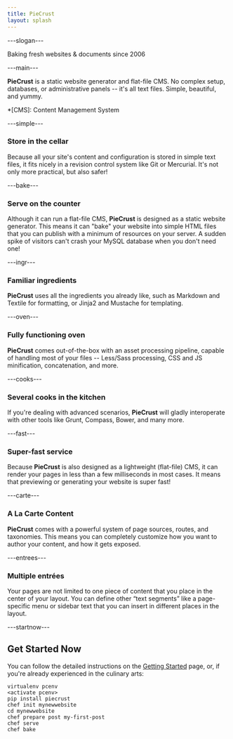 ```yaml
---
title: PieCrust
layout: splash
---
```


---slogan---

Baking fresh websites & documents since 2006


---main---

**PieCrust** is a static website generator and flat-file CMS. No complex setup,
databases, or administrative panels -- it's all text files. Simple, beautiful,
and yummy.

*[CMS]: Content Management System


---simple---

### Store in the cellar

Because all your site's content and configuration is stored in simple text
files, it fits nicely in a revision control system like Git or Mercurial. It's
not only more practical, but also safer!


---bake---

### Serve on the counter

Although it can run a flat-file CMS, **PieCrust** is designed as a static
website generator. This means it can "bake" your website into simple HTML files
that you can publish with a minimum of resources on your server. A sudden spike
of visitors can't crash your MySQL database when you don't need one!


---ingr---

### Familiar ingredients

**PieCrust** uses all the ingredients you already like, such as Markdown and
Textile for formatting, or Jinja2 and Mustache for templating.


---oven---

### Fully functioning oven

**PieCrust** comes out-of-the-box with an asset processing pipeline, capable of
handling most of your files -- Less/Sass processing, CSS and JS
minification, concatenation, and more.


---cooks---

### Several cooks in the kitchen

If you're dealing with advanced scenarios, **PieCrust** will gladly interoperate
with other tools like Grunt, Compass, Bower, and many more.


---fast---

### Super-fast service

Because **PieCrust** is also designed as a lightweight (flat-file) CMS, it can
render your pages in less than a few milliseconds in most cases. It means that
previewing or generating your website is super fast!


---carte---

### A La Carte Content

**PieCrust** comes with a powerful system of page sources, routes, and taxonomies.
This means you can completely customize how you want to author your content, and
how it gets exposed.


---entrees---

### Multiple entrées

Your pages are not limited to one piece of content that you place in the center
of your layout. You can define other “text segments” like a page-specific menu
or sidebar text that you can insert in different places in the layout.


---startnow---

## Get Started Now

You can follow the detailed instructions on the [Getting Started][1]
page, or, if you're already experienced in the culinary arts:

    virtualenv pcenv
    <activate pcenv>
    pip install piecrust
    chef init mynewwebsite
    cd mynewwebsite
    chef prepare post my-first-post
    chef serve
    chef bake


 [1]: {{pcurl('getting-started')}}

